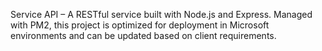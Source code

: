 Service API – A RESTful service built with Node.js and Express. Managed with PM2, this project is optimized for deployment in Microsoft environments and can be updated based on client requirements.
